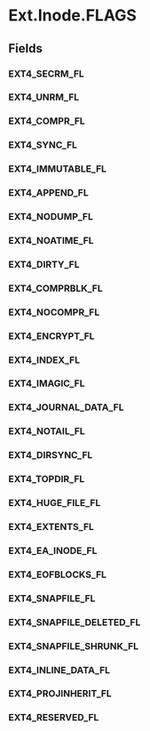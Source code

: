 ﻿


# Ext.Inode.FLAGS

## Fields

### EXT4_SECRM_FL

### EXT4_UNRM_FL

### EXT4_COMPR_FL

### EXT4_SYNC_FL

### EXT4_IMMUTABLE_FL

### EXT4_APPEND_FL

### EXT4_NODUMP_FL

### EXT4_NOATIME_FL

### EXT4_DIRTY_FL

### EXT4_COMPRBLK_FL

### EXT4_NOCOMPR_FL

### EXT4_ENCRYPT_FL

### EXT4_INDEX_FL

### EXT4_IMAGIC_FL

### EXT4_JOURNAL_DATA_FL

### EXT4_NOTAIL_FL

### EXT4_DIRSYNC_FL

### EXT4_TOPDIR_FL

### EXT4_HUGE_FILE_FL

### EXT4_EXTENTS_FL

### EXT4_EA_INODE_FL

### EXT4_EOFBLOCKS_FL

### EXT4_SNAPFILE_FL

### EXT4_SNAPFILE_DELETED_FL

### EXT4_SNAPFILE_SHRUNK_FL

### EXT4_INLINE_DATA_FL

### EXT4_PROJINHERIT_FL

### EXT4_RESERVED_FL
